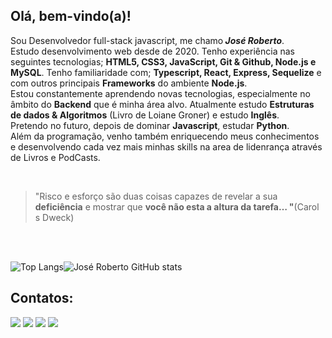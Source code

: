 <h2>Olá, bem-vindo(a)!</h2>
<p>Sou Desenvolvedor full-stack javascript, me chamo<i><b> José Roberto</b></i>.<br> Estudo desenvolvimento web desde de 2020. Tenho experiência nas seguintes tecnologias; <b>HTML5, CSS3, JavaScript, Git & Github, Node.js e MySQL</b>.  Tenho familiaridade com;  <b>Typescript, React, Express, Sequelize</b> e com outros principais <b>Frameworks</b> do ambiente <b>Node.js</b>.<br> Estou constantemente aprendendo novas tecnologias, especialmente no âmbito do <b>Backend</b> que é minha área alvo. Atualmente estudo <b>Estruturas de dados & Algoritmos</b> (Livro de Loiane Groner) e estudo <b>Inglês</b>.<br> Pretendo no futuro, depois de dominar  <b>Javascript</b>, estudar <b>Python</b>.
 <br>
Além da programação, venho também enriquecendo meus conhecimentos e desenvolvendo cada vez mais minhas skills na area de lidenrança através de Livros e PodCasts.</p><br>
<blockquote>
  <p>"Risco e esforço são duas coisas capazes de revelar a sua <strong>deficiência</strong> e mostrar que <strong>você não esta a altura da tarefa… "</strong>(Carol s Dweck)</p>
</blockquote><br>

<br/>![Top Langs](https://github-readme-stats.vercel.app/api/top-langs/?username=jrsdrocha)![José Roberto GitHub stats](https://github-readme-stats.vercel.app/api?username=jrsdrocha&show_icons=true)

## Contatos:

<div>
<a href="https://www.youtube.com/seu-canal-youtube-aqui" target="_blank"><img src="https://img.shields.io/badge/YouTube-FF0000?style=for-the-badge&logo=youtube&logoColor=white" target="_blank"></a>
<a href="https://instagram.com/seu-usuário-instagram-aqui" target="_blank"><img src="https://img.shields.io/badge/-Instagram-%23E4405F?style=for-the-badge&logo=instagram&logoColor=white" target="_blank"></a>
<a href = "mailto:joseroberto.pick.prog@gmail.com"><img src="https://img.shields.io/badge/Gmail-D14836?style=for-the-badge&logo=gmail&logoColor=white" target="_blank"></a>
<a href="https://www.linkedin.com/in/jos%C3%A9-roberto-rocha-950551214/" target="_blank"><img src="https://img.shields.io/badge/-LinkedIn-%230077B5?style=for-the-badge&logo=linkedin&logoColor=white" target="_blank"></a>   
</div>

